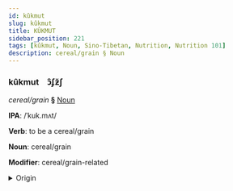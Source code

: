 ```yaml
---
id: kûkmut
slug: kûkmut
title: KÛKMUT
sidebar_position: 221
tags: [kûkmut, Noun, Sino-Tibetan, Nutrition, Nutrition 101]
description: cereal/grain § Noun
---
```


### kûkmut&emsp;<span kind="abugida">ɔ̑ʄƶ̆ʃ</span>

*cereal/grain* **§** [Noun](../../tags/Noun)

**IPA**: /ˈkuk.mʌt/

**Verb**: to be a cereal/grain

**Noun**: cereal/grain

**Modifier**: cereal/grain-related

<details>
    <summary>Origin</summary>
    Cantonese 穀物 guk1 mat6 /kuk.mɐt̚/<br/>
    <em>Sino-Tibetan Language Family</em>
</details>